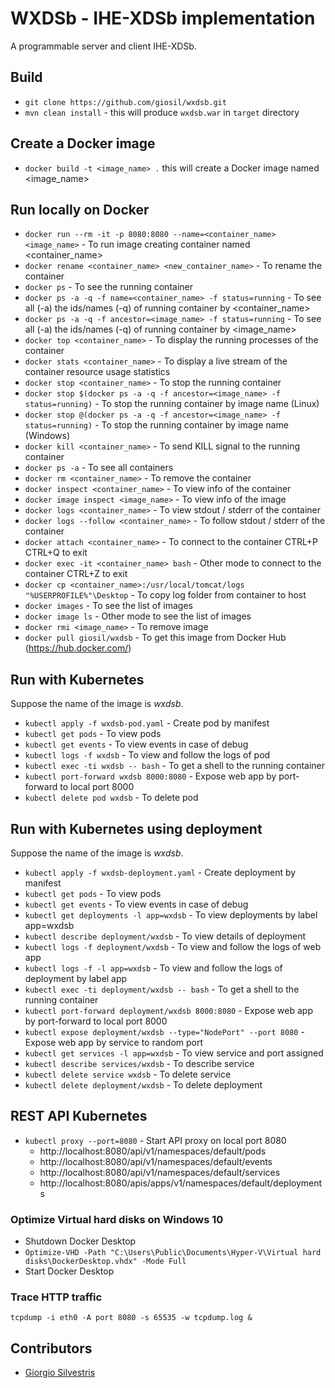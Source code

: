 # WXDSb - IHE-XDSb implementation

A programmable server and client IHE-XDSb.

## Build

- `git clone https://github.com/giosil/wxdsb.git` 
- `mvn clean install` - this will produce `wxdsb.war` in `target` directory

## Create a Docker image

- `docker build -t <image_name> .` this will create a Docker image named <image_name>

## Run locally on Docker

- `docker run --rm -it -p 8080:8080 --name=<container_name> <image_name>` - To run image creating container named <container_name>
- `docker rename <container_name> <new_container_name>` - To rename the container
- `docker ps` - To see the running container
- `docker ps -a -q -f name=<container_name> -f status=running` - To see all (-a) the ids/names (-q) of running container by <container_name>
- `docker ps -a -q -f ancestor=<image_name> -f status=running` - To see all (-a) the ids/names (-q) of running container by <image_name>
- `docker top <container_name>` - To display the running processes of the container
- `docker stats <container_name>` - To display a live stream of the container resource usage statistics
- `docker stop <container_name>` - To stop the running container
- `docker stop $(docker ps -a -q -f ancestor=<image_name> -f status=running)` - To stop the running container by image name (Linux)
- `docker stop @(docker ps -a -q -f ancestor=<image_name> -f status=running)` - To stop the running container by image name (Windows)
- `docker kill <container_name>` - To send KILL signal to the running container
- `docker ps -a` - To see all containers
- `docker rm <container_name>` - To remove the container
- `docker inspect <container_name>` - To view info of the container
- `docker image inspect <image_name>` - To view info of the image
- `docker logs <container_name>` - To view stdout / stderr of the container
- `docker logs --follow <container_name>` - To follow stdout / stderr of the container
- `docker attach <container_name>` - To connect to the container CTRL+P CTRL+Q to exit
- `docker exec -it <container_name> bash` - Other mode to connect to the container CTRL+Z to exit
- `docker cp <container_name>:/usr/local/tomcat/logs "%USERPROFILE%"\Desktop` - To copy log folder from container to host
- `docker images` - To see the list of images
- `docker image ls` - Other mode to see the list of images
- `docker rmi <image_name>` - To remove image
- `docker pull giosil/wxdsb` - To get this image from Docker Hub (https://hub.docker.com/)

## Run with Kubernetes

Suppose the name of the image is *wxdsb*.

- `kubectl apply -f wxdsb-pod.yaml` - Create pod by manifest
- `kubectl get pods` - To view pods
- `kubectl get events` - To view events in case of debug
- `kubectl logs -f wxdsb` - To view and follow the logs of pod
- `kubectl exec -ti wxdsb -- bash` - To get a shell to the running container
- `kubectl port-forward wxdsb 8000:8080` - Expose web app by port-forward to local port 8000
- `kubectl delete pod wxdsb` - To delete pod

## Run with Kubernetes using deployment

Suppose the name of the image is *wxdsb*.

- `kubectl apply -f wxdsb-deployment.yaml` - Create deployment by manifest
- `kubectl get pods` - To view pods
- `kubectl get events` - To view events in case of debug
- `kubectl get deployments -l app=wxdsb` - To view deployments by label app=wxdsb
- `kubectl describe deployment/wxdsb` - To view details of deployment
- `kubectl logs -f deployment/wxdsb` - To view and follow the logs of web app
- `kubectl logs -f -l app=wxdsb` - To view and follow the logs of deployment by label app
- `kubectl exec -ti deployment/wxdsb -- bash` - To get a shell to the running container
- `kubectl port-forward deployment/wxdsb 8000:8080` - Expose web app by port-forward to local port 8000
- `kubectl expose deployment/wxdsb --type="NodePort" --port 8080` - Expose web app by service to random port 
- `kubectl get services -l app=wxdsb` - To view service and port assigned
- `kubectl describe services/wxdsb` - To describe service
- `kubectl delete service wxdsb` - To delete service 
- `kubectl delete deployment/wxdsb` - To delete deployment

## REST API Kubernetes

- `kubectl proxy --port=8080` - Start API proxy on local port 8080
	- http://localhost:8080/api/v1/namespaces/default/pods
	- http://localhost:8080/api/v1/namespaces/default/events
	- http://localhost:8080/api/v1/namespaces/default/services
	- http://localhost:8080/apis/apps/v1/namespaces/default/deployments

### Optimize Virtual hard disks on Windows 10

- Shutdown Docker Desktop
- `Optimize-VHD -Path "C:\Users\Public\Documents\Hyper-V\Virtual hard disks\DockerDesktop.vhdx" -Mode Full`
- Start Docker Desktop

### Trace HTTP traffic

`tcpdump -i eth0 -A port 8080 -s 65535 -w tcpdump.log &`

## Contributors

* [Giorgio Silvestris](https://github.com/giosil)
